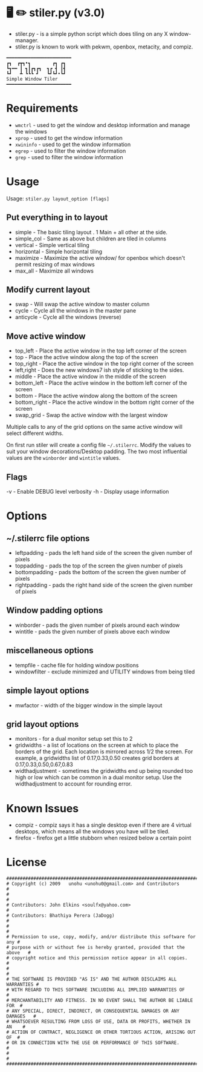 # 🖥️ ✏️ stiler.py (v3.0)

* stiler.py - is a simple python script which does tiling on any X window-manager.
* stiler.py is known to work with pekwm, openbox, metacity, and compiz.

```
━━━━━━━━━━━━━━━━━━━━━━━━
┏┓  ┏┳┓•┓        ┏┓ ┏┓
┗┓━━ ┃ ┓┃┏┓┏┓  ┓┏ ┫ ┃┫
┗┛   ┻ ┗┗┗ ┛   ┗┛┗┛•┗┛
Simple Window Tiler
━━━━━━━━━━━━━━━━━━━━━━━━
```

# Requirements

* `wmctrl`          - used to get the window and desktop information and manage the windows
* `xprop`           - used to get the window information
* `xwininfo`        - used to get the window information
* `egrep`           - used to filter the window information
* `grep`            - used to filter the window information

# Usage

Usage: `stiler.py layout_option [flags]`

## Put everything in to layout

* simple - The basic tiling layout . 1 Main + all other at the side.
* simple_col - Same as above but children are tiled in columns
* vertical - Simple vertical tiling
* horizontal - Simple horizontal tiling
* maximize - Maximize the active window/ for openbox which doesn't permit resizing of max windows
* max_all - Maximize all windows

## Modify current layout

* swap - Will swap the active window to master column
* cycle - Cycle all the windows in the master pane
* anticycle - Cycle all the windows (reverse)

## Move active window

* top_left - Place the active window in the top left corner of the screen
* top - Place the active window along the top of the screen
* top_right - Place the active window in the top right corner of the screen
* left,right - Does the new windows7 ish style of sticking to the sides.
* middle - Place the active window in the middle of the screen
* bottom_left - Place the active window in the bottom left corner of the screen
* bottom - Place the active window along the bottom of the screen
* bottom_right - Place the active window in the bottom right corner of the screen
* swap_grid - Swap the active window with the largest window

Multiple calls to any of the grid options on the same active window will select different widths.

On first run stiler will create a config file `~/.stilerrc`.
Modify the values to suit your window decorations/Desktop padding.
The two most influential values are the `winborder` and `wintitle` values.

## Flags

-v - Enable DEBUG level verbosity
-h - Display usage information

# Options

## ~/.stilerrc file options

* leftpadding - pads the left hand side of the screen the given number of pixels
* toppadding - pads the top of the screen the given number of pixels
* bottompadding - pads the bottom of the screen the given number of pixels
* rightpadding - pads the right hand side of the screen the given number of pixels

## Window padding options

* winborder - pads the given number of pixels around each window
* wintitle - pads the given number of pixels above each window

## miscellaneous options

* tempfile - cache file for holding window positions
* windowfilter - exclude minimized and UTILITY windows from being tiled

## simple layout options

* mwfactor - width of the bigger window in the simple layout

## grid layout options

* monitors - for a dual monitor setup set this to 2
* gridwidths - a list of locations on the screen at which to place the borders of the grid. Each location is mirrored
  across 1/2 the screen. For example, a gridwidths list of 0.17,0.33,0.50 creates grid borders at
  0.17,0.33,0.50,0.67,0.83
* widthadjustment - sometimes the gridwidths end up being rounded too high or low which can be common in a dual monitor
  setup. Use the widthadjustment to account for rounding error.

# Known Issues

* compiz - compiz says it has a single desktop even if there are 4 virtual desktops, which means all the windows you
  have will be tiled.
* firefox - firefox get a little stubborn when resized below a certain point

# License

    ############################################################################
    # Copyright (c) 2009   unohu <unohu0@gmail.com> and Contributors           #
    #                                                                          #
    # Contributors: John Elkins <soulfx@yahoo.com>                             #
    # Contributors: Bhathiya Perera (JaDogg)                                   #
    #                                                                          #
    # Permission to use, copy, modify, and/or distribute this software for any #
    # purpose with or without fee is hereby granted, provided that the above   #
    # copyright notice and this permission notice appear in all copies.        #
    #                                                                          #
    # THE SOFTWARE IS PROVIDED "AS IS" AND THE AUTHOR DISCLAIMS ALL WARRANTIES #
    # WITH REGARD TO THIS SOFTWARE INCLUDING ALL IMPLIED WARRANTIES OF         #
    # MERCHANTABILITY AND FITNESS. IN NO EVENT SHALL THE AUTHOR BE LIABLE FOR  #
    # ANY SPECIAL, DIRECT, INDIRECT, OR CONSEQUENTIAL DAMAGES OR ANY DAMAGES   #
    # WHATSOEVER RESULTING FROM LOSS OF USE, DATA OR PROFITS, WHETHER IN AN    #
    # ACTION OF CONTRACT, NEGLIGENCE OR OTHER TORTIOUS ACTION, ARISING OUT OF  #
    # OR IN CONNECTION WITH THE USE OR PERFORMANCE OF THIS SOFTWARE.           #
    #                                                                          #
    ############################################################################
